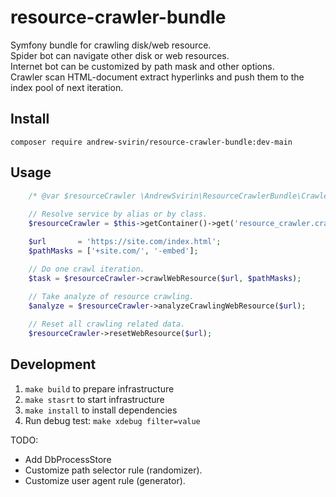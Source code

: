 # resource-crawler-bundle

Symfony bundle for crawling disk/web resource.  
Spider bot can navigate other disk or web resources.  
Internet bot can be customized by path mask and other options.  
Crawler scan HTML-document extract hyperlinks and push them to the index pool of next iteration.

## Install

`composer require andrew-svirin/resource-crawler-bundle:dev-main`

## Usage

```php
    /* @var $resourceCrawler \AndrewSvirin\ResourceCrawlerBundle\Crawler\ResourceCrawler */
    
    // Resolve service by alias or by class.
    $resourceCrawler = $this->getContainer()->get('resource_crawler.crawler');

    $url       = 'https://site.com/index.html';
    $pathMasks = ['+site.com/', '-embed'];

    // Do one crawl iteration.
    $task = $resourceCrawler->crawlWebResource($url, $pathMasks);
    
    // Take analyze of resource crawling.
    $analyze = $resourceCrawler->analyzeCrawlingWebResource($url);

    // Reset all crawling related data.
    $resourceCrawler->resetWebResource($url);
```

## Development

1. `make build` to prepare infrastructure
2. `make stasrt` to start infrastructure
3. `make install` to install dependencies
4. Run debug test: `make xdebug filter=value`

TODO:

- Add DbProcessStore
- Customize path selector rule (randomizer).
- Customize user agent rule (generator).
